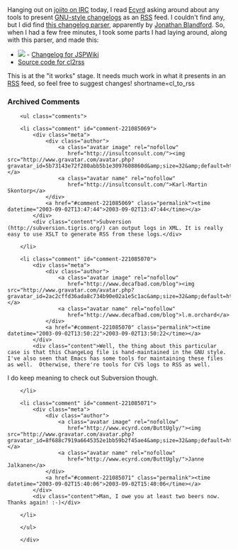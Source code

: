 <br /><br />
Hanging out on <a href="irc://irc.freenode.org/joiito">joiito on IRC</a> today,
I read <a href="http://www.jspwiki.org/Wiki.jsp?page=JanneJalkanen" target="_top">Ecyrd</a> asking
around about any tools to present <a href="http://www.gnu.org/prep/standards_42.html" target="_top">GNU-style changelogs</a>
as an <a href="http://www.decafbad.com/twiki/bin/view/Main/RSS">RSS</a> feed.  I couldn't find any, but I did find
<a href="http://people.redhat.com/jrb/files/changelog2.py" target="_top">this changelog parser</a>, apparently
by <a href="http://people.redhat.com/jrb/" target="_top">Jonathan Blandford</a>.  So,
when I had a few free minutes, I took some parts I had laying around, along
with this parser, and made this:
<ul>
<li> <a href="http://www.decafbad.com/2003/08/cl2rss?cl=http%3A%2F%2Fwww.ecyrd.com%2F%7Ejalkanen%2FJSPWiki%2Fnightly%2FChangeLog"><img src="http://www.decafbad.com/images/xml.gif" border="0" /></a> - <a href="http://www.ecyrd.com/~jalkanen/JSPWiki/nightly/ChangeLog">Changelog for JSPWiki</a>
</li>
<li> <a href="http://www.decafbad.com/2003/08/cl2rss.txt" target="_top">Source code for cl2rss</a>
</li>
</ul>
This is at the "it works" stage.  It needs much work in what it presents
in an <a href="http://www.decafbad.com/twiki/bin/view/Main/RSS">RSS</a> feed, so feel free to suggest changes!
<!--more-->
shortname=cl_to_rss

<div id="comments" class="comments archived-comments">
            <h3>Archived Comments</h3>
            
        <ul class="comments">
            
        <li class="comment" id="comment-221085069">
            <div class="meta">
                <div class="author">
                    <a class="avatar image" rel="nofollow" 
                       href="http://insultconsult.com/"><img src="http://www.gravatar.com/avatar.php?gravatar_id=5b73143e72f280abb5b1e3097608860d&amp;size=32&amp;default=http://mediacdn.disqus.com/1320279820/images/noavatar32.png"/></a>
                    <a class="avatar name" rel="nofollow" 
                       href="http://insultconsult.com/">Karl-Martin Skontorp</a>
                </div>
                <a href="#comment-221085069" class="permalink"><time datetime="2003-09-02T13:47:44">2003-09-02T13:47:44</time></a>
            </div>
            <div class="content">Subversion (http://subversion.tigris.org/) can output logs in XML. It is really easy to use XSLT to generate RSS from these logs.</div>
            
        </li>
    
        <li class="comment" id="comment-221085070">
            <div class="meta">
                <div class="author">
                    <a class="avatar image" rel="nofollow" 
                       href="http://www.decafbad.com/blog"><img src="http://www.gravatar.com/avatar.php?gravatar_id=2ac2cffd36ada8c734b90e02a1e5c1ac&amp;size=32&amp;default=http://mediacdn.disqus.com/1320279820/images/noavatar32.png"/></a>
                    <a class="avatar name" rel="nofollow" 
                       href="http://www.decafbad.com/blog">l.m.orchard</a>
                </div>
                <a href="#comment-221085070" class="permalink"><time datetime="2003-09-02T13:50:22">2003-09-02T13:50:22</time></a>
            </div>
            <div class="content">Well, the thing about this particular case is that this ChangeLog file is hand-maintained in the GNU style.  I've also seen that Emacs has some tools for maintaining these files as well.  Otherwise, there're tools for CVS logs to RSS as well.

I do keep meaning to check out Subversion though.</div>
            
        </li>
    
        <li class="comment" id="comment-221085071">
            <div class="meta">
                <div class="author">
                    <a class="avatar image" rel="nofollow" 
                       href="http://www.ecyrd.com/ButtUgly/"><img src="http://www.gravatar.com/avatar.php?gravatar_id=8f688c7919a6645352e1bb59b2f45ae4&amp;size=32&amp;default=http://mediacdn.disqus.com/1320279820/images/noavatar32.png"/></a>
                    <a class="avatar name" rel="nofollow" 
                       href="http://www.ecyrd.com/ButtUgly/">Janne Jalkanen</a>
                </div>
                <a href="#comment-221085071" class="permalink"><time datetime="2003-09-02T15:40:06">2003-09-02T15:40:06</time></a>
            </div>
            <div class="content">Man, I owe you at least two beers now.  Thanks again! :-)</div>
            
        </li>
    
        </ul>
    
        </div>
    
